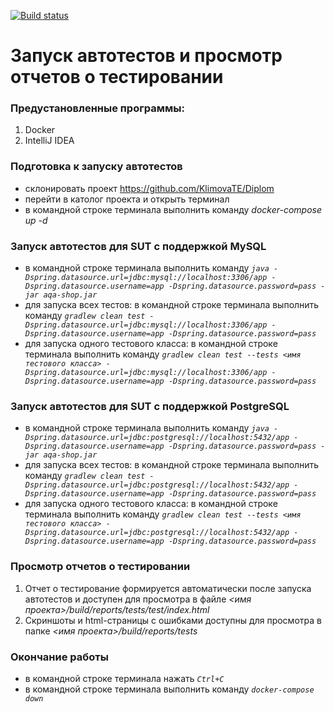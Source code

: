 [![Build status](https://ci.appveyor.com/api/projects/status/73lelp6d4e434hk3?svg=true)](https://ci.appveyor.com/project/KlimovaTE/diplom)
# Запуск автотестов и просмотр отчетов о тестировании
### Предустановленные программы:
1. Docker
1. IntelliJ IDEA
### Подготовка к запуску автотестов
- склонировать проект https://github.com/KlimovaTE/Diplom
- перейти в католог проекта и открыть терминал
- в командной строке терминала выполнить команду *docker-compose up -d*
### Запуск автотестов для SUT с поддержкой MySQL 
- в командной строке терминала выполнить команду *`java -Dspring.datasource.url=jdbc:mysql://localhost:3306/app -Dspring.datasource.username=app -Dspring.datasource.password=pass -jar aqa-shop.jar`*
- для запуска всех тестов: в командной строке терминала выполнить команду *`gradlew clean test -Dspring.datasource.url=jdbc:mysql://localhost:3306/app -Dspring.datasource.username=app -Dspring.datasource.password=pass`*
- для запуска одного тестового класса: в командной строке терминала выполнить команду *`gradlew clean test --tests <имя тестового класса> -Dspring.datasource.url=jdbc:mysql://localhost:3306/app -Dspring.datasource.username=app -Dspring.datasource.password=pass`*
### Запуск автотестов для SUT с поддержкой PostgreSQL 
- в командной строке терминала выполнить команду *`java -Dspring.datasource.url=jdbc:postgresql://localhost:5432/app -Dspring.datasource.username=app -Dspring.datasource.password=pass -jar aqa-shop.jar`*
- для запуска всех тестов: в командной строке терминала выполнить команду *`gradlew clean test -Dspring.datasource.url=jdbc:postgresql://localhost:5432/app -Dspring.datasource.username=app -Dspring.datasource.password=pass`*
- для запуска одного тестового класса: в командной строке терминала выполнить команду *`gradlew clean test --tests <имя тестового класса> -Dspring.datasource.url=jdbc:postgresql://localhost:5432/app -Dspring.datasource.username=app -Dspring.datasource.password=pass`*
### Просмотр отчетов о тестировании
1. Отчет о тестирование формируется автоматически после запуска автотестов и доступен для просмотра в файле *<имя проекта>/build/reports/tests/test/index.html*
2. Скриншоты и html-страницы с ошибками доступны для просмотра в папке *<имя проекта>/build/reports/tests*

### Окончание работы
- в командной строке терминала нажать *`Ctrl+C`*
- в командной строке терминала выполнить команду *`docker-compose down`*
